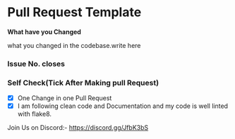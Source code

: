 
# Pull Request Template

**What have you Changed**

what you changed in the codebase.write here


### Issue No. closes #

### Self Check(Tick After Making pull Request)

- [x] One Change in one Pull Request
- [x] I am following clean code and Documentation and my code is well linted with flake8.

Join Us on Discord:- https://discord.gg/JfbK3bS
